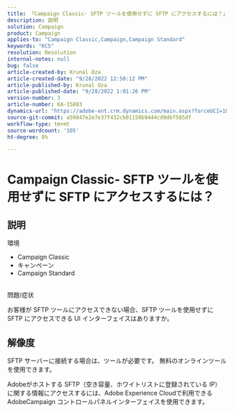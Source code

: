 ```yaml
---
title: 「Campaign Classic- SFTP ツールを使用せずに SFTP にアクセスするには？」
description: 説明
solution: Campaign
product: Campaign
applies-to: "Campaign Classic,Campaign,Campaign Standard"
keywords: "KCS"
resolution: Resolution
internal-notes: null
bug: false
article-created-by: Krunal Oza
article-created-date: "9/28/2022 12:50:12 PM"
article-published-by: Krunal Oza
article-published-date: "9/28/2022 1:01:26 PM"
version-number: 3
article-number: KA-15083
dynamics-url: "https://adobe-ent.crm.dynamics.com/main.aspx?forceUCI=1&pagetype=entityrecord&etn=knowledgearticle&id=8537a612-2c3f-ed11-9db1-000d3a5c1bcc"
source-git-commit: a59847e2e7e37f432cb01150b9444cd9dbf585df
workflow-type: tm+mt
source-wordcount: '105'
ht-degree: 8%

---
```


# Campaign Classic- SFTP ツールを使用せずに SFTP にアクセスするには？

## 説明

環境

- Campaign Classic
- キャンペーン
- Campaign Standard

<br>問題/症状<br>

お客様が SFTP ツールにアクセスできない場合、SFTP ツールを使用せずに SFTP にアクセスできる UI インターフェイスはありますか。

## 解像度

SFTP サーバーに接続する場合は、ツールが必要です。 無料のオンラインツールを使用できます。

Adobeがホストする SFTP（空き容量、ホワイトリストに登録されている IP）に関する情報にアクセスするには、Adobe Experience Cloudで利用できるAdobeCampaign コントロールパネルインターフェイスを使用できます。
